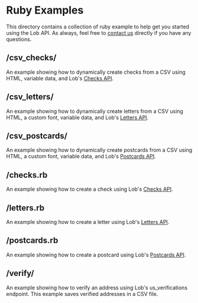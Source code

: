 # Ruby Examples

This directory contains a collection of ruby example to help get you started using the Lob API. As always, feel free to [contact us](https://lob.com/support) directly if you have any questions.

## /csv_checks/

An example showing how to dynamically create checks from a CSV using HTML, variable data, and Lob's [Checks API](https://lob.com/services/checks).

## /csv_letters/

An example showing how to dynamically create letters from a CSV using HTML, a custom font, variable data, and Lob's [Letters API](https://lob.com/services/letters).

## /csv_postcards/

An example showing how to dynamically create postcards from a CSV using HTML, a custom font, variable data, and Lob's [Postcards API](https://lob.com/services/postcards).

## /checks.rb

An example showing how to create a check using Lob's [Checks API](https://lob.com/services/checks).

## /letters.rb

An example showing how to create a letter using Lob's [Letters API](https://lob.com/services/letters).

## /postcards.rb

An example showing how to create a postcard using Lob's [Postcards API](https://lob.com/services/postcards).

## /verify/

An example showing how to verify an address using Lob's us_verifications endpoint. This example saves verified addresses in a CSV file.
